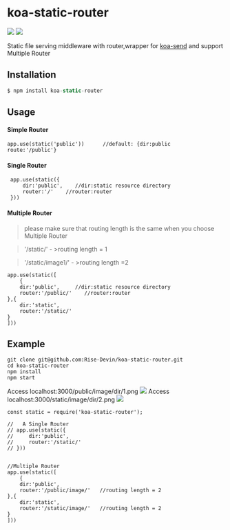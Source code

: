 
# koa-static-router
![](https://img.shields.io/badge/npm-1.3.0-blue.svg)
![](https://img.shields.io/badge/build-passing-brightgreen.svg)






Static file serving middleware with router,wrapper for [koa-send](https://github.com/koajs/send) and support Multiple Router  

## Installation

```js
$ npm install koa-static-router
```

## Usage
#### Simple Router  
```
app.use(static('public'))      //default: {dir:public  route:'/public'}
```
####  Single Router   
```
 app.use(static({
     dir:'public',    //dir:static resource directory
     router:'/'    //router:router
 }))
```

#### Multiple Router  
> please make sure that routing length is the same when you choose Multiple Router  

> '/static/'         - >routing length = 1

> '/static/image1/'  - >routing length =2
```
app.use(static([
    {
    dir:'public',     //dir:static resource directory
    router:'/public/'    //router:router
},{
    dir:'static',
    router:'/static/'  
}
]))
```

## Example
```
git clone git@github.com:Rise-Devin/koa-static-router.git
cd koa-static-router
npm install 
npm start
```
Access localhost:3000/public/image/dir/1.png
![](https://github.com/Rise-Devin/koa-static-router/blob/master/img/public.png?raw=true)
Access localhost:3000/static/image/dir/2.png
![](https://github.com/Rise-Devin/koa-static-router/blob/master/img/static.png?raw=true)
```
const static = require('koa-static-router');

//   A Single Router
// app.use(static({
//     dir:'public',
//     router:'/static/'   
// }))


//Multiple Router
app.use(static([
    {
    dir:'public',     
    router:'/public/image/'   //routing length = 2
},{
    dir:'static',
    router:'/static/image/'   //routing length = 2
}
]))
```
